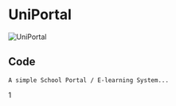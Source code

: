 # UniPortal
![UniPortal](https://github.com/olamide142/UniPortal/workflows/UniPortal/badge.svg)


## Code
    A simple School Portal / E-learning System...
    
1